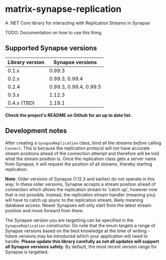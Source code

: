 # matrix-synapse-replication
A .NET Core library for interacting with Replication Streams in Synapse

TODO: Documentation on how to use this thing.

## Supported Synapse versions

| Library version | Synapse versions |
|-----------------|------------------|
| 0.1.x           | 0.99.3           |
| 0.2.x           | 0.99.3, 0.99.4   |
| 0.2.4           | 0.99.3, 0.99.4, 0.99.5   |
| 0.3.x           | 1.12.3           |
| 0.4.x (TBD)     | 1.19.1           |

**Check the project's README on Github for an up to date list.**

## Development notes

After creating a `SynapseReplication` class, bind all the streams *before* calling `Connect`. This is because the replication protocol will
not have accurate stream positions ahead of the connection attempt and therefore will be told what the stream position is. Once the replication
class gets a server name from Synapse, it will request the position of all streams, thereby starting replication.

**Note**: Older versions of Synapse (1.12.3 and earlier) do not operate in this way. In these older versions, Synapse accepts a stream position
ahead of connection which allows the replication stream to 'catch up', however now that is not possible. Instead, the replication stream handler
(meaning you) will have to catch up async to the replication stream, likely meaning database access. Newer Synapses will only start from the
latest stream position and move forward from there.

The Synapse version you are targetting can be specified in the `SynapseReplication` constructor. Do note that the enum targets a range of Synapse
versions based on the best knowledge at the time of writing - future versions may be introduced which your application will need to handle. **Please
update this library carefully as not all updates will support all Synapse versions safely.** By default, the most recent version range for Synapse
is targetted.

